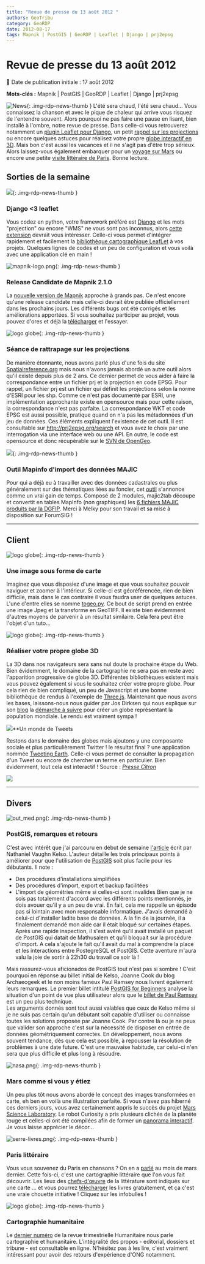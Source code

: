 ```yaml
---
title: "Revue de presse du 13 août 2012 "
authors: GeoTribu
category: GeoRDP
date: 2012-08-17
tags: Mapnik | PostGIS | GeoRDP | Leaflet | Django | prj2epsg
---
```


# Revue de presse du 13 août 2012

:calendar: Date de publication initiale : 17 août 2012

**Mots-clés :** Mapnik | PostGIS | GeoRDP | Leaflet | Django | prj2epsg

![News](https://cdn.geotribu.fr/img/internal/icons-rdp-news/news.png "Icône news générique"){: .img-rdp-news-thumb }
 L'été sera chaud, l'été sera chaud... Vous connaissez la chanson et avec le pique de chaleur qui arrive vous risquez de l'entendre souvent. Alors pourquoi ne pas faire une pause en lisant, bien installé à l'ombre, notre revue de presse. Dans celle-ci vous retrouverez notamment un [plugin Leaflet pour Django](#news11), un petit [rappel sur les projections](#news13) ou encore quelques astuces pour réalisez votre propre [globe interactif en 3D](#news22). Mais bon c'est aussi les vacances et il ne s'agit pas d'être trop sérieux. Alors laissez-vous également embarquer pour un [voyage sur Mars](#news42) ou encore une petite [visite littéraire de Paris](#news43). Bonne lecture.

## Sorties de la semaine

 ![](https://cdn.geotribu.fr/img/logos-icones/logiciels_librairies/leaflet.png){: .img-rdp-news-thumb }

### Django <3 leaflet

 Vous codez en python, votre framework préféré est [Django](https://www.djangoproject.com/) et les mots "projection" ou encore "WMS" ne vous sont pas inconnus, alors [cette extension](http://pypi.python.org/pypi/django-leaflet/0.1.0) devrait vous intéresser. Celle-ci vous permet d'intégrer rapidement et facilement la [bibliothèque cartographique LeafLet](http://leaflet.cloudmade.com/) à vos projets. Quelques lignes de codes et un peu de configuration et vous voilà avec une application clé en main !

 ![mapnik-logo.png](https://cdn.geotribu.fr/img/logos-icones/logiciels_librairies/mapnik.png){: .img-rdp-news-thumb }

### Release Candidate de Mapnik 2.1.0

 La [nouvelle version de Mapnik](https://groups.google.com/forum/?fromgroups&nomobile=true#!topic/mapnik/eGHt0N_zFgU%5B1-25%5D) approche à grands pas. Ce n'est encore qu'une release candidate mais celle-ci devrait être publiée officiellement dans les prochains jours. Les différents bugs ont été corrigés et les améliorations apportées. Si vous souhaitez participer au projet, vous pouvez d'ores et déjà la [télécharger](https://github.com/downloads/mapnik/mapnik/mapnik-v2.1.0rc0.tar.bz2%20) et l'essayer.

 ![logo globe](https://cdn.geotribu.fr/img/internal/icons-rdp-news/world.png "Icône de globe"){: .img-rdp-news-thumb }

### Séance de rattrapage sur les projections

 De manière étonnante, nous avons parlé plus d'une fois du site [Spatialreference.org](http://www.spatialreference.org) mais nous n'avons jamais abordé un autre outil alors qu'il existe depuis plus de 2 ans. Ce dernier permet de vous aider à faire la correspondance entre un fichier prj et la projection en code EPSG. Pour rappel, un fichier prj est un fichier qui définit les projections selon la norme d'ESRI pour les shp. Comme ce n'est pas documenté par ESRI, une implémentation approchante existe en opensource mais pour cette raison, la correspondance n'est pas parfaite. La correspondance WKT et code EPSG est aussi possible, pratique quand on n'a pas les métadonnées d'un jeu de données. Ces éléments expliquent l'existence de cet outil. Il est consultable sur <http://prj2epsg.org/search> et vous avez le choix par une interrogation via une interface web ou une API. En outre, le code est opensource et donc récupérable sur le [SVN de OpenGeo](http://svn.opengeo.org/prj2epsg/trunk/).

 ![](http://www.geotribu.net/sites/default/files/Tuto/img/Blog/forumsig.png){: .img-rdp-news-thumb }

### Outil Mapinfo d'import des données MAJIC

 Pour qui a déjà eu à travailler avec des données cadastrales ou plus généralement sur des thématiques liées au foncier, cet [outil](http://www.forumsig.org/showthread.php?t=34923) s'annonce comme un vrai gain de temps. Composé de 2 modules, majic2tab découpe et convertit en tables MapInfo (non graphiques) les [6 fichiers MAJIC produits par la DGFIP](http://www.observation-urbaine.certu.equipement.gouv.fr/article.php3?id_article=382). Merci à Melky pour son travail et sa mise à disposition sur ForumSIG !

----

## Client

 ![logo globe](https://cdn.geotribu.fr/img/internal/icons-rdp-news/world.png "Icône de globe"){: .img-rdp-news-thumb }

### Une image sous forme de carte

 Imaginez que vous disposiez d'une image et que vous souhaitez pouvoir naviguer et zoomer à l'intérieur. Si celle-ci est géoréférencée, rien de bien difficile, mais dans le cas contraire il vous faudra user de quelques astuces. L'une d'entre elles se nomme [togeo.py](http://macwright.org/2012/08/13/images-as-maps.html). Ce bout de script prend en entrée une image Jpeg et la transforme en GeoTIFF. Il existe bien évidemment d'autres moyens de parvenir à un résultat similaire. Cela fera peut être l'objet d'un tuto...

 ![logo globe](https://cdn.geotribu.fr/img/internal/icons-rdp-news/world.png "Icône de globe"){: .img-rdp-news-thumb }

### Réaliser votre propre globe 3D

 La 3D dans nos navigateurs sera sans nul doute la prochaine étape du Web. Bien évidemment, le domaine de la cartographie ne sera pas en reste avec l'apparition progressive de globe 3D. Différentes bibliothèques existent mais vous pouvez également si vous le souhaitez créer votre propre globe. Pour cela rien de bien compliqué, un peu de Javascript et une bonne bibliothèque de rendus à l'exemple de [Three.js](http://mrdoob.github.com/three.js/). Maintenant que nous avons les bases, laissons-nous nous guider par Jos Dirksen qui nous explique sur son [blog](http://www.smartjava.org) la [démarche à suivre](http://www.smartjava.org/content/html5-render-open-data-3d-world-globe-threejs) pour créer un globe représentant la population mondiale. Le rendu est vraiment sympa !

 ![](http://geotribu.net/sites/default/files/Tuto/img/divers/icone_partage_1.gif)**Un monde de Tweets

 Restons dans le domaine des globes mais ajoutons y une composante sociale et plus particulièrement Twitter ! le résultat final ? une application nommée [Tweeting Earth](http://tweetingearth.com/). Celle-ci vous permet de consulter la propagation d'un Tweet ou encore de chercher un terme en particulier. Bien évidemment, tout cela est interactif ! Source : *[Presse Citron](http://www.presse-citron.net/tweetingearth-une-appli-de-recherche-sur-twitter-qui-fait-le-tour-du-globe)*

 [![](http://www.presse-citron.net/wordpress_prod/wp-content/uploads/tweetinghearth.png)](http://www.presse-citron.net/tweetingearth-une-appli-de-recherche-sur-twitter-qui-fait-le-tour-du-globe)

----

## Divers

 ![out_med.png](https://cdn.geotribu.fr/img/logos-icones/logiciels_librairies/postgis.png){: .img-rdp-news-thumb }

### PostGIS, remarques et retours

 C'est avec intérêt que j'ai parcouru en début de semaine [l'article](http://kelsocartography.com/blog/?p=4240) écrit par Nathaniel Vaughn Kelso. L'auteur détaille les trois principaux points à améliorer pour que l'utilisation de [PostGIS](http://postgis.refractions.net/) soit plus facile pour les débutants. Il note :

* Des procédures d'installations simplifiées
* Des procédures d'import, export et backup facilitées
* L'import de géométries même si celles-ci sont invalides
  Bien que je ne sois pas totalement d'accord avec les différents points mentionnés, je dois avouer qu'il y a un peu de vrai. En fait, cela me rappelle un épisode pas si lointain avec mon responsable informatique. J'avais demandé à celui-ci d'installer ladite base de données. A la fin de la journée, il a finalement demandé mon aide car il était bloqué sur certaines étapes. Après une rapide inspection, il s'est avéré qu'il avait installé un paquet de PostGIS qui datait de Mathusalem et qu'il bloquait sur la procédure d'import. A cela s'ajoute le fait qu'il avait du mal à comprendre la place et les interactions entre PostegreSQL et PostGIS. Cette aventure m'aura valu la joie de sortir à 22h30 du travail ce soir là !

 Mais rassurez-vous aficionados de PostGIS tout n'est pas si sombre ! C'est pourquoi en réponse au billet initial de Kelso, Joanne Cook du blog Archaeogeek et le non moins fameux Paul Ramsey nous livrent également leurs remarques. Le premier billet intitulé [PostGIS for Beginners](http://www.archaeogeek.com/blog/2012/08/13/postgis-for-beginners/) analyse la situation d'un point de vue plus utilisateur alors que le [billet de Paul Ramsey](http://blog.cleverelephant.ca/2012/08/postgis-apologia.html) est un peu plus technique.  
 Les arguments donnés sont tout aussi valables que ceux de Kelso même si je ne suis pas certain qu'un débutant soit capable d'utiliser ou connaisse toutes les solutions proposée par Joanne Cook. Par contre là ou je ne peux que valider son approche c'est sur la nécessité de disposer en entrée de données géométriquement correctes. En développement, nous avons souvent tendance, dès que cela est possible, à repousser la résolution de problèmes à une date future. C'est une mauvaise habitude, car celui-ci n'en sera que plus difficile et plus long à résoudre.

 ![nasa.png](/sites/default/files/Tuto/img/Blog/nasa.png){: .img-rdp-news-thumb }

### Mars comme si vous y étiez

 Un peu plus tôt nous avons abordé le concept des images transformées en carte, eh ben en voilà une illustration parfaite. Si vous n'avez pas hiberné ces derniers jours, vous avez certainement appris le succès du projet [Mars Science Laboratory](https://fr.wikipedia.org/wiki/Mars_Science_Laboratory). Le robot Curiosity a pris plusieurs clichés de la planète rouge et celles-ci ont été compilées afin de former un [panorama interactif](http://www.360cities.net/image/curiosity-rover-martian-solar-day-2#49.72,-1.41,110.0). Je vous laisse apprécier le décor...

 ![serre-livres.png](/sites/default/files/Tuto/img/Blog/serre-livres.png){: .img-rdp-news-thumb }

### Paris littéraire

 Vous vous souvenez du Paris en chansons ? On en a [parlé](http://www.geotribu.net/node/503%22) au mois de mars dernier. Cette fois-ci, c'est une cartographie littéraire que l'on vous fait découvrir. Les lieux des [chefs-d'œuvre](http://www.paris.fr/accueil/accueil-paris-fr/des-chefs-d-uvre-de-la-litterature-gratuits-et-a-la-carte/rub_1_actu_118314_port_24329) de la littérature sont indiqués sur une carte ... et vous pourrez [télécharger](http://b14-sigbermes.apps.paris.fr/medias/medias.aspx?INSTANCE=EXPLOITATION&PORTAL_ID=portal_model_instance__parislitt.xml) les livres gratuitement, et ça c'est une vraie chouette initiative ! Cliquez sur les infobulles !

 ![logo globe](https://cdn.geotribu.fr/img/internal/icons-rdp-news/world.png "Icône de globe"){: .img-rdp-news-thumb }

### Cartographie humanitaire

 Le [dernier numéro](http://humanitaire.revues.org/index1289.html) de la revue trimestrielle Humanitaire nous parle cartographie et humanitaire. L'intégralité des propos - editorial, dossiers et tribune - est consultable en ligne. N'hésitez pas à les lire, c'est vraiment intéressant pour avoir des retours d'expérience d'ONG notamment.
